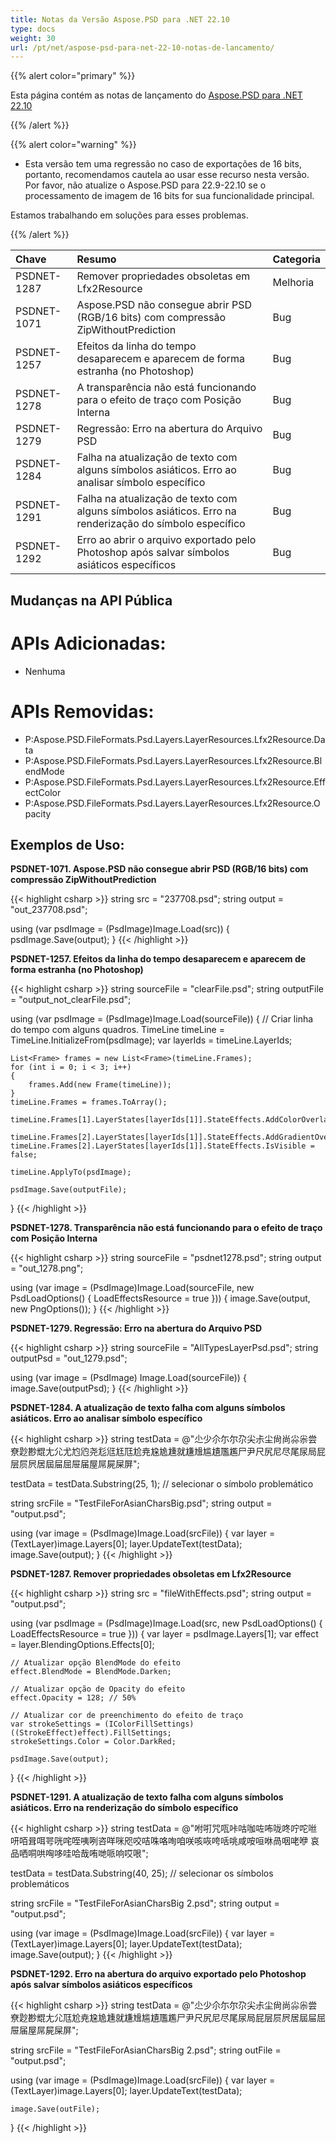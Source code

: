 ```yaml
---
title: Notas da Versão Aspose.PSD para .NET 22.10
type: docs
weight: 30
url: /pt/net/aspose-psd-para-net-22-10-notas-de-lancamento/
---
```


{{% alert color="primary" %}}

Esta página contém as notas de lançamento do [Aspose.PSD para .NET 22.10](https://www.nuget.org/packages/Aspose.PSD/)

{{% /alert %}}

{{% alert color="warning" %}}

- Esta versão tem uma regressão no caso de exportações de 16 bits, portanto, recomendamos cautela ao usar esse recurso nesta versão.
Por favor, não atualize o Aspose.PSD para 22.9-22.10 se o processamento de imagem de 16 bits for sua funcionalidade principal.

Estamos trabalhando em soluções para esses problemas.

{{% /alert %}}

|**Chave**|**Resumo**|**Categoria**|
| :- | :- | :- |
|PSDNET-1287|Remover propriedades obsoletas em Lfx2Resource|Melhoria|
|PSDNET-1071|Aspose.PSD não consegue abrir PSD (RGB/16 bits) com compressão ZipWithoutPrediction|Bug|
|PSDNET-1257|Efeitos da linha do tempo desaparecem e aparecem de forma estranha (no Photoshop)|Bug|
|PSDNET-1278|A transparência não está funcionando para o efeito de traço com Posição Interna|Bug|
|PSDNET-1279|Regressão: Erro na abertura do Arquivo PSD|Bug|
|PSDNET-1284|Falha na atualização de texto com alguns símbolos asiáticos. Erro ao analisar símbolo específico|Bug|
|PSDNET-1291|Falha na atualização de texto com alguns símbolos asiáticos. Erro na renderização do símbolo específico|Bug|
|PSDNET-1292|Erro ao abrir o arquivo exportado pelo Photoshop após salvar símbolos asiáticos específicos|Bug|


## **Mudanças na API Pública**
# **APIs Adicionadas:**
- Nenhuma


# **APIs Removidas:**
- P:Aspose.PSD.FileFormats.Psd.Layers.LayerResources.Lfx2Resource.Data
- P:Aspose.PSD.FileFormats.Psd.Layers.LayerResources.Lfx2Resource.BlendMode
- P:Aspose.PSD.FileFormats.Psd.Layers.LayerResources.Lfx2Resource.EffectColor
- P:Aspose.PSD.FileFormats.Psd.Layers.LayerResources.Lfx2Resource.Opacity


## **Exemplos de Uso:**

**PSDNET-1071. Aspose.PSD não consegue abrir PSD (RGB/16 bits) com compressão ZipWithoutPrediction**

{{< highlight csharp >}}
string src = "237708.psd";
string output = "out_237708.psd";

using (var psdImage = (PsdImage)Image.Load(src))
{
    psdImage.Save(output);
}
{{< /highlight >}}

**PSDNET-1257. Efeitos da linha do tempo desaparecem e aparecem de forma estranha (no Photoshop)**

{{< highlight csharp >}}
string sourceFile = "clearFile.psd";
string outputFile = "output_not_clearFile.psd";

using (var psdImage = (PsdImage)Image.Load(sourceFile))
{
    // Criar linha do tempo com alguns quadros.
    TimeLine timeLine = TimeLine.InitializeFrom(psdImage);
    var layerIds = timeLine.LayerIds;

    List<Frame> frames = new List<Frame>(timeLine.Frames);
    for (int i = 0; i < 3; i++)
    {
        frames.Add(new Frame(timeLine));
    }
    timeLine.Frames = frames.ToArray();

    timeLine.Frames[1].LayerStates[layerIds[1]].StateEffects.AddColorOverlay();

    timeLine.Frames[2].LayerStates[layerIds[1]].StateEffects.AddGradientOverlay();
    timeLine.Frames[2].LayerStates[layerIds[1]].StateEffects.IsVisible = false;

    timeLine.ApplyTo(psdImage);

    psdImage.Save(outputFile);
}
{{< /highlight >}}

**PSDNET-1278. Transparência não está funcionando para o efeito de traço com Posição Interna**

{{< highlight csharp >}}
string sourceFile = "psdnet1278.psd";
string output = "out_1278.png";

using (var image = (PsdImage)Image.Load(sourceFile, new PsdLoadOptions() { LoadEffectsResource = true }))
{
    image.Save(output, new PngOptions());
}
{{< /highlight >}}

**PSDNET-1279. Regressão: Erro na abertura do Arquivo PSD**

{{< highlight csharp >}}
string sourceFile = "AllTypesLayerPsd.psd";
string outputPsd = "out_1279.psd";

using (var image = (PsdImage) Image.Load(sourceFile))
{
    image.Save(outputPsd);
}
{{< /highlight >}}

**PSDNET-1284. A atualização de texto falha com alguns símbolos asiáticos. Erro ao analisar símbolo específico**

{{< highlight csharp >}}
string testData = @"尐少尒尓尔尕尖尗尘尙尚尛尜尝尞尟尠尡尢尣尤尥尦尧尨尩尪尫尬尭尮尯尰就尲尳尴尵尶尷尸尹尺尻尼尽尾尿局屁层屃屄居屆屇屈屉届屋屌屍屎屏";

testData = testData.Substring(25, 1); // selecionar o símbolo problemático

string srcFile = "TestFileForAsianCharsBig.psd";
string output = "output.psd";

using (var image = (PsdImage)Image.Load(srcFile))
{
    var layer = (TextLayer)image.Layers[0];
    layer.UpdateText(testData);
    image.Save(output);
}
{{< /highlight >}}

**PSDNET-1287. Remover propriedades obsoletas em Lfx2Resource**

{{< highlight csharp >}}
string src = "fileWithEffects.psd";
string output = "output.psd";

using (var psdImage = (PsdImage)Image.Load(src, new PsdLoadOptions() { LoadEffectsResource = true }))
{
    var layer = psdImage.Layers[1];
    var effect = layer.BlendingOptions.Effects[0];

    // Atualizar opção BlendMode do efeito
    effect.BlendMode = BlendMode.Darken;

    // Atualizar opção de Opacity do efeito
    effect.Opacity = 128; // 50%

    // Atualizar cor de preenchimento do efeito de traço
    var strokeSettings = (IColorFillSettings)((StrokeEffect)effect).FillSettings;
    strokeSettings.Color = Color.DarkRed;

    psdImage.Save(output);
}
{{< /highlight >}}

**PSDNET-1291. A atualização de texto falha com alguns símbolos asiáticos. Erro na renderização do símbolo específico**

{{< highlight csharp >}}
string testData = @"咐咑咒咓咔咕咖咗咘咙咚咛咜咝咞咟咠咡咢咣咤咥咦咧咨咩咪咫咬咭咮咯咰咱咲咳咴咵咶咷咸咹咺咻咼咽咾咿
哀品哂哃哄哅哆哇哈哉哊哋哌响哎哏";

testData = testData.Substring(40, 25); // selecionar os símbolos problemáticos

string srcFile = "TestFileForAsianCharsBig 2.psd";
string output = "output.psd";

using (var image = (PsdImage)Image.Load(srcFile))
{
    var layer = (TextLayer)image.Layers[0];
    layer.UpdateText(testData);
    image.Save(output);
}
{{< /highlight >}}

**PSDNET-1292. Erro na abertura do arquivo exportado pelo Photoshop após salvar símbolos asiáticos específicos**

{{< highlight csharp >}}
string testData = @"尐少尒尓尔尕尖尗尘尙尚尛尜尝尞尟尠尡尢尣尫尬尭尮尯尰就尲尳尴尵尶尷尸尹尺尻尼尽尾尿局屁层屃屄居屆屇屈屉届屋屌屍屎屏";

string srcFile = "TestFileForAsianCharsBig 2.psd";
string outFile = "output.psd";

using (var image = (PsdImage)Image.Load(srcFile))
{
    var layer = (TextLayer)image.Layers[0];
    layer.UpdateText(testData);

    image.Save(outFile);
}
{{< /highlight >}}
